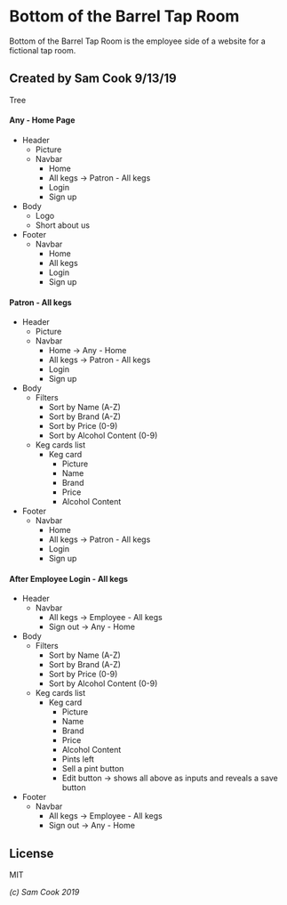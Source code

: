 # Bottom of the Barrel Tap Room

Bottom of the Barrel Tap Room is the employee side of a website for a fictional tap room.

## Created by Sam Cook 9/13/19

Tree

#### Any - Home Page
  - Header
    - Picture
    - Navbar
      - Home
      - All kegs -> Patron - All kegs
      - Login
      - Sign up
  - Body
    - Logo
    - Short about us
  - Footer
    - Navbar
      - Home
      - All kegs
      - Login
      - Sign up

#### Patron - All kegs
  - Header
    - Picture
    - Navbar
      - Home -> Any - Home
      - All kegs -> Patron - All kegs
      - Login
      - Sign up
  - Body
    - Filters
      - Sort by Name (A-Z)
      - Sort by Brand (A-Z)
      - Sort by Price (0-9)
      - Sort by Alcohol Content (0-9)
    - Keg cards list
      - Keg card
        - Picture
        - Name
        - Brand
        - Price
        - Alcohol Content
  - Footer
    - Navbar
      - Home
      - All kegs -> Patron - All kegs
      - Login
      - Sign up


#### After Employee Login - All kegs
  - Header
    - Navbar
      - All kegs -> Employee - All kegs
      - Sign out -> Any - Home
  - Body
    - Filters
      - Sort by Name (A-Z)
      - Sort by Brand (A-Z)
      - Sort by Price (0-9)
      - Sort by Alcohol Content (0-9)
    - Keg cards list
      - Keg card
        - Picture
        - Name
        - Brand
        - Price
        - Alcohol Content
        - Pints left
        - Sell a pint button
        - Edit button -> shows all above as inputs and reveals a save button
  - Footer
    - Navbar
      - All kegs -> Employee - All kegs
      - Sign out -> Any - Home

## License
MIT

_(c) Sam Cook 2019_
